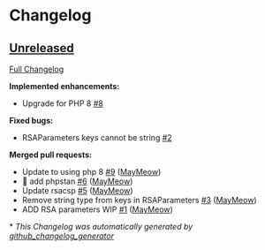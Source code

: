 # Changelog

## [Unreleased](https://github.com/maymeow/php-cryptography/tree/HEAD)

[Full Changelog](https://github.com/maymeow/php-cryptography/compare/c0f4aded5b4196e7686f32ee84f6fd8651a753df...HEAD)

**Implemented enhancements:**

- Upgrade for PHP 8 [\#8](https://github.com/MayMeow/php-cryptography/issues/8)

**Fixed bugs:**

- RSAParameters keys cannot be string [\#2](https://github.com/MayMeow/php-cryptography/issues/2)

**Merged pull requests:**

- Update to using php 8 [\#9](https://github.com/MayMeow/php-cryptography/pull/9) ([MayMeow](https://github.com/MayMeow))
- :wrench: add phpstan [\#6](https://github.com/MayMeow/php-cryptography/pull/6) ([MayMeow](https://github.com/MayMeow))
- Update rsacsp [\#5](https://github.com/MayMeow/php-cryptography/pull/5) ([MayMeow](https://github.com/MayMeow))
- Remove string type from keys in RSAParameters [\#3](https://github.com/MayMeow/php-cryptography/pull/3) ([MayMeow](https://github.com/MayMeow))
- ADD RSA parameters WIP [\#1](https://github.com/MayMeow/php-cryptography/pull/1) ([MayMeow](https://github.com/MayMeow))



\* *This Changelog was automatically generated by [github_changelog_generator](https://github.com/github-changelog-generator/github-changelog-generator)*
